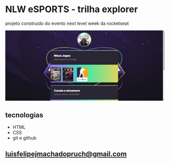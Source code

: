# NLW eSPORTS - trilha explorer

projeto construido do evento next level week da rocketseat


![preview](./github/NLW.png)


## tecnologias

- HTML
- CSS
- git e github

## luisfelipejmachadopruch@gmail.com
